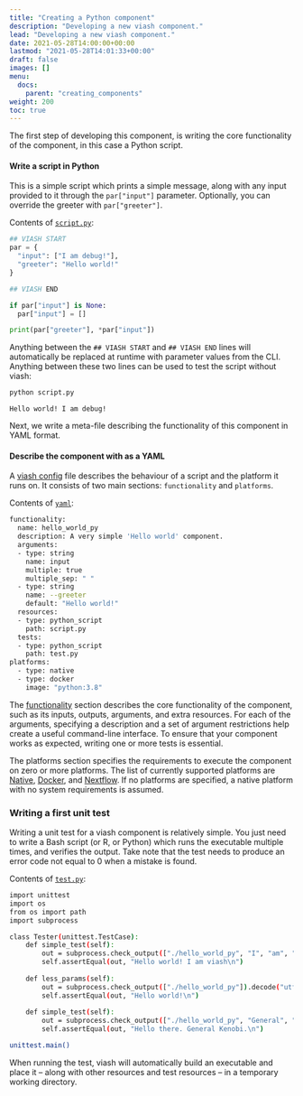 ```yaml
---
title: "Creating a Python component"
description: "Developing a new viash component."
lead: "Developing a new viash component."
date: 2021-05-28T14:00:00+00:00
lastmod: "2021-05-28T14:01:33+00:00"
draft: false
images: []
menu:
  docs:
    parent: "creating_components"
weight: 200
toc: true
---
```




The first step of developing this component, is writing the core
functionality of the component, in this case a Python script.

#### Write a script in Python

This is a simple script which prints a simple message, along with any
input provided to it through the `par["input"]` parameter. Optionally,
you can override the greeter with `par["greeter"]`.

Contents of [`script.py`](script.py):

``` python
## VIASH START
par = {
  "input": ["I am debug!"],
  "greeter": "Hello world!"
}

## VIASH END

if par["input"] is None:
  par["input"] = []

print(par["greeter"], *par["input"])
```

Anything between the `## VIASH START` and `## VIASH END` lines will
automatically be replaced at runtime with parameter values from the CLI.
Anything between these two lines can be used to test the script without
viash:

``` bash
python script.py
```

    Hello world! I am debug!

Next, we write a meta-file describing the functionality of this
component in YAML format.

#### Describe the component with as a YAML

A [viash config](config) file describes the behaviour of a script and
the platform it runs on. It consists of two main sections:
`functionality` and `platforms`.

Contents of [`yaml`](config.vsh.yaml):

``` bash
functionality:
  name: hello_world_py
  description: A very simple 'Hello world' component.
  arguments:
  - type: string
    name: input
    multiple: true
    multiple_sep: " "
  - type: string
    name: --greeter
    default: "Hello world!"
  resources:
  - type: python_script
    path: script.py
  tests:
  - type: python_script
    path: test.py
platforms:
  - type: native
  - type: docker
    image: "python:3.8"
```

The [functionality](config/functionality) section describes the core
functionality of the component, such as its inputs, outputs, arguments,
and extra resources. For each of the arguments, specifying a description
and a set of argument restrictions help create a useful command-line
interface. To ensure that your component works as expected, writing one
or more tests is essential.

The platforms section specifies the requirements to execute the
component on zero or more platforms. The list of currently supported
platforms are [Native](config/platform-native),
[Docker](config/platform-docker), and
[Nextflow](config/platform-nextflow). If no platforms are specified, a
native platform with no system requirements is assumed.

### Writing a first unit test

Writing a unit test for a viash component is relatively simple. You just
need to write a Bash script (or R, or Python) which runs the executable
multiple times, and verifies the output. Take note that the test needs
to produce an error code not equal to 0 when a mistake is found.

Contents of [`test.py`](test.py):

``` bash
import unittest
import os
from os import path
import subprocess

class Tester(unittest.TestCase):
    def simple_test(self):
        out = subprocess.check_output(["./hello_world_py", "I", "am", "viash"]).decode("utf-8")
        self.assertEqual(out, "Hello world! I am viash\n")
        
    def less_params(self):
        out = subprocess.check_output(["./hello_world_py"]).decode("utf-8")
        self.assertEqual(out, "Hello world!\n")
        
    def simple_test(self):
        out = subprocess.check_output(["./hello_world_py", "General", "Kenobi", "--greeter=Hello there."]).decode("utf-8")
        self.assertEqual(out, "Hello there. General Kenobi.\n")

unittest.main()
```

When running the test, viash will automatically build an executable and
place it – along with other resources and test resources – in a
temporary working directory.
